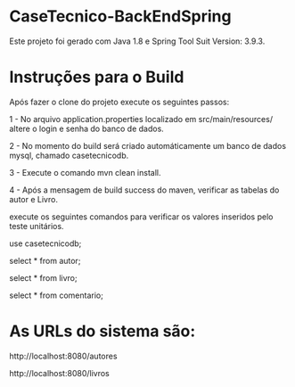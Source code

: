 # CaseTecnico-BackEndSpring

Este projeto foi gerado com Java 1.8 e Spring Tool Suit Version: 3.9.3.

# Instruções para o Build

Após fazer o clone do projeto execute os seguintes passos: 

1 - No arquivo application.properties localizado em src/main/resources/ altere o login e senha do banco de dados. 

2 - No momento do build será criado automáticamente um banco de dados mysql, chamado casetecnicodb.

3 - Execute o comando mvn clean install.

4 - Após a mensagem de build success do maven, verificar as tabelas do autor e Livro. 

execute os seguintes comandos para verificar os valores inseridos pelo teste unitários.

use casetecnicodb;

select * from autor;

select * from livro;

select * from comentario;

# As URLs do sistema são:

http://localhost:8080/autores

http://localhost:8080/livros

